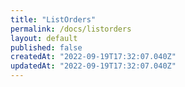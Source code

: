 ```yaml
---
title: "ListOrders"
permalink: /docs/listorders
layout: default
published: false
createdAt: "2022-09-19T17:32:07.040Z"
updatedAt: "2022-09-19T17:32:07.040Z"
---
```

